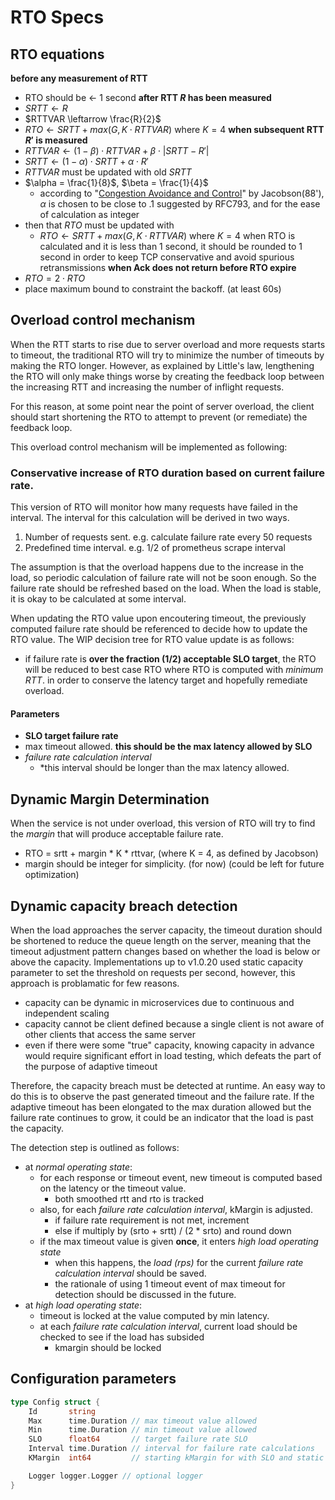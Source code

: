 # RTO Specs

## RTO equations
**before any measurement of RTT**
- RTO should be <- 1 second
**after RTT $R$ has been measured**
- $SRTT \leftarrow R$
- $RTTVAR \leftarrow \frac{R}{2}$
- $RTO \leftarrow SRTT + max(G, K \cdot RTTVAR)$ where $K = 4$
**when subsequent RTT $R'$ is measured**
- $RTTVAR \leftarrow (1 - \beta) \cdot RTTVAR + \beta \cdot |SRTT - R'|$
- $SRTT \leftarrow (1 - \alpha) \cdot SRTT + \alpha \cdot R'$
- $RTTVAR$ must be updated with old $SRTT$
- $\alpha = \frac{1}{8}$, $\beta = \frac{1}{4}$
	- according to "[Congestion Avoidance and Control](https://ee.lbl.gov/papers/congavoid.pdf)" by Jacobson(88'), $\alpha$ is chosen to be close to .1 suggested by RFC793, and for the ease of calculation as integer
- then that $RTO$ must be updated with 
	- $RTO \leftarrow SRTT + max(G, K \cdot RTTVAR)$ where $K = 4$
when RTO is calculated and it is less than 1 second, it should be rounded to 1 second in order to keep TCP conservative and avoid spurious retransmissions
**when Ack does not return before RTO expire**
- $RTO = 2 \cdot RTO$
- place maximum bound to constraint the backoff. (at least 60s)

## Overload control mechanism
When the RTT starts to rise due to server overload and more requests starts to timeout, the traditional RTO will try to minimize the number of timeouts by making the RTO longer. However, as explained by Little's law, lengthening the RTO will only make things worse by creating the feedback loop between the increasing RTT and increasing the number of inflight requests.

For this reason, at some point near the point of server overload, the client should start shortening the RTO to attempt to prevent (or remediate) the feedback loop.

This overload control mechanism will be implemented as following:

### Conservative increase of RTO duration based on current failure rate.
This version of RTO will monitor how many requests have failed in the interval. The interval for this calculation will be derived in two ways.
1. Number of requests sent. e.g. calculate failure rate every 50 requests
2. Predefined time interval. e.g. 1/2 of prometheus scrape interval

The assumption is that the overload happens due to the increase in the load, so periodic calculation of failure rate will not be soon enough. So the failure rate should be refreshed based on the load. When the load is stable, it is okay to be calculated at some interval. 

When updating the RTO value upon encoutering timeout, the previously computed failure rate should be referenced to decide how to update the RTO value. The WIP decision tree for RTO value update is as follows:
- if failure rate is **over the fraction (1/2) acceptable SLO target**, the RTO will be reduced to best case RTO where RTO is computed with *minimum RTT*. in order to conserve the latency target and hopefully remediate overload.

#### Parameters
- **SLO target failure rate**
- max timeout allowed. **this should be the max latency allowed by SLO**
- *failure rate calculation interval*
    - \*this interval should be longer than the max latency allowed.

## Dynamic Margin Determination
When the service is not under overload, this version of RTO will try to find the *margin* that will produce acceptable failure rate.
- RTO = srtt + margin * K * rttvar, (where K = 4, as defined by Jacobson)
- margin should be integer for simplicity. (for now) (could be left for future optimization)

## Dynamic capacity breach detection
When the load approaches the server capacity, the timeout duration should be shortened to reduce the queue length on the server, meaning that the timeout adjustment pattern changes based on whether the load is below or above the capacity.
Implementations up to v1.0.20 used static capacity parameter to set the threshold on requests per second, however, this approach is problamatic for few reasons.
- capacity can be dynamic in microservices due to continuous and independent scaling
- capacity cannot be client defined because a single client is not aware of other clients that access the same server
- even if there were some "true" capacity, knowing capacity in advance would require significant effort in load testing, which defeats the part of the purpose of adaptive timeout

Therefore, the capacity breach must be detected at runtime. An easy way to do this is to observe the past generated timeout and the failure rate. If the adaptive timeout has been elongated to the max duration allowed but the failure rate continues to grow, it could be an indicator that the load is past the capacity.

The detection step is outlined as follows:
- at *normal operating state*:
    - for each response or timeout event, new timeout is computed based on the latency or the timeout value.
        - both smoothed rtt and rto is tracked
    - also, for each *failure rate calculation interval*, kMargin is adjusted.
        - if failure rate requirement is not met, increment
        - else if multiply by (srto + srtt) / (2 * srto) and round down
    - if the max timeout value is given **once**, it enters *high load operating state*
        - when this happens, the *load (rps)* for the current *failure rate calculation interval* should be saved.
        - the rationale of using 1 timeout event of max timeout for detection should be discussed in the future.
- at *high load operating state*:
    - timeout is locked at the value computed by min latency.
    - at each *failure rate calculation interval*, current load should be checked to see if the load has subsided
        - kmargin should be locked

## Configuration parameters
```go
type Config struct {
	Id       string
	Max      time.Duration // max timeout value allowed
	Min      time.Duration // min timeout value allowed
	SLO      float64       // target failure rate SLO
	Interval time.Duration // interval for failure rate calculations
	KMargin  int64         // starting kMargin for with SLO and static kMargin for without SLO

	Logger logger.Logger // optional logger
}
```

